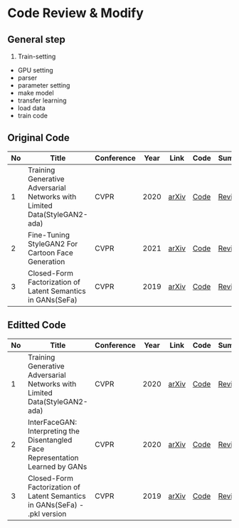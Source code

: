 Code Review & Modify
===================

General step
-------------
1. Train-setting

  - GPU setting
  - parser
  - parameter setting
  - make model
  - transfer learning
  - load data
  - train code
  

Original Code
---------------

No | Title | Conference | Year | Link | Code | Summary |  
------------ | ------------- |----------|----------|----------|----------|----------|  
1 | Training Generative Adversarial Networks with Limited Data(StyleGAN2-ada) | CVPR | 2020 | [arXiv](https://arxiv.org/abs/2006.06676v1)|[Code](https://github.com/NVlabs/stylegan2-ada-pytorch)|[Review](https://github.com/doublejy715/Code-review/tree/main/stylegan2-ada-pytorch-main) |  
2 | Fine-Tuning StyleGAN2 For Cartoon Face Generation | CVPR | 2021 | [arXiv](https://arxiv.org/abs/2106.12445) | [Code](https://github.com/happy-jihye/Cartoon-StyleGan2) | [Review](https://github.com/doublejy715/Code-review/tree/main/Cartoon-StyleGAN) |
3 | Closed-Form Factorization of Latent Semantics in GANs(SeFa) | CVPR | 2019 | [arXiv](https://arxiv.org/abs/2007.06600v1) | [Code](https://paperswithcode.com/paper/closed-form-factorization-of-latent-semantics) | [Review](https://github.com/doublejy715/Code-review/tree/main/SeFa/sefa-original) |

Editted Code
---------------

No | Title | Conference | Year | Link | Code | Summary |  
------------ | ------------- |----------|----------|----------|----------|----------|  
1 | Training Generative Adversarial Networks with Limited Data(StyleGAN2-ada) | CVPR | 2020 | [arXiv](https://arxiv.org/abs/2006.06676v1)|[Code](https://github.com/NVlabs/stylegan2-ada-pytorch)|[Review](https://github.com/doublejy715/Code-review/tree/main/stylegan2-ada-pytorch-main) |  
2 | InterFaceGAN: Interpreting the Disentangled Face Representation Learned by GANs | CVPR | 2020 | [arXiv](https://arxiv.org/abs/2005.09635) | [Code](https://github.com/genforce/interfacegan) | [Review](https://github.com/doublejy715/Code-review/tree/main/InterfaceGAN)|
3 | Closed-Form Factorization of Latent Semantics in GANs(SeFa) - .pkl version | CVPR | 2019 | [arXiv](https://arxiv.org/abs/2007.06600v1) | [Code](https://paperswithcode.com/paper/closed-form-factorization-of-latent-semantics) | [Review](https://github.com/doublejy715/Code-review/tree/main/SeFa/sefa-pkl%20version) |
